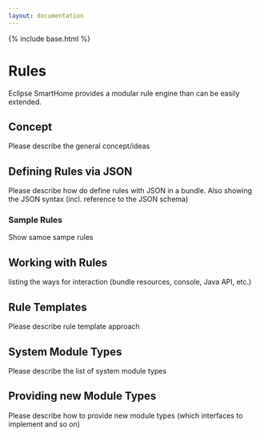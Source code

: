 ```yaml
---
layout: documentation
---
```


{% include base.html %}

# Rules

Eclipse SmartHome provides a modular rule engine than can be easily extended.

## Concept

Please describe the general concept/ideas

## Defining Rules via JSON

Please describe how do define rules with JSON in a bundle. Also showing the JSON syntax (incl. reference to the JSON schema)

### Sample Rules

Show samoe sampe rules

## Working with Rules

listing the ways for interaction (bundle resources, console, Java API, etc.)

## Rule Templates

Please describe rule template approach

## System Module Types

Please describe the list of system module types

## Providing new Module Types

Please describe how to provide new module types (which interfaces to implement and so on)
